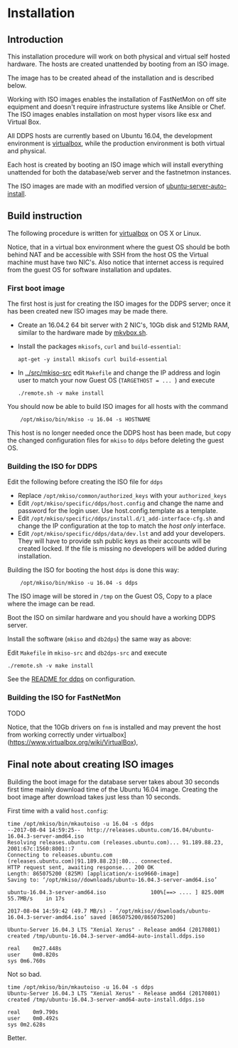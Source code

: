 
# Installation

## Introduction 

This installation procedure will work on both physical and virtual self hosted
hardware. The hosts are created unattended by booting from an ISO image.

The image has to be created ahead of the installation and is described below.

Working with ISO images enables the installation of FastNetMon on off site
equipment and doesn't require infrastructure systems like Ansible or Chef.  The
ISO images enables installation on most hyper visors like esx and Virtual Box.

All DDPS hosts are currently based on Ubuntu 16.04, the development environment is
[virtualbox](https://www.virtualbox.org/wiki/VirtualBox), while the production
environment is both virtual and physical.

Each host is created by booting an ISO image which will install everything
unattended for both the database/web server and the fastnetmon instances.

The ISO images are made with an modified version of
[ubuntu-server-auto-install](https://github.com/makelinux/ubuntu-server-auto-install).

## Build instruction

The following procedure is written for
[virtualbox](https://www.virtualbox.org/wiki/VirtualBox) on OS X or Linux. 

Notice, that in a virtual box environment where the guest OS should be both
behind NAT and be accessible with SSH from the host OS the Virtual machine must
have two NIC's. Also notice that internet access is required from the guest OS
for software installation and updates.

### First boot image

The first host is just for creating the ISO images for the DDPS server; once
it has been created new ISO images may be made there.

  - Create an 16.04.2 64 bit server with 2 NIC's, 10Gb disk and 512Mb RAM,
    similar to the hardware made by
    [mkvbox.sh](../src/mkiso-src/mkvbox.sh).
  
  - Install the packages `mkisofs`, `curl` and `build-essential`:

        apt-get -y install mkisofs curl build-essential

  - In [../src/mkiso-src](../src/mkiso-src) edit `Makefile` and change
    the IP address and login user to match your now Guest OS (`TARGETHOST = ... `)
	and
	execute

        ./remote.sh -v make install

You should now be able to build ISO images for all hosts with the command

		/opt/mkiso/bin/mkiso -u 16.04 -s HOSTNAME

This host is no longer needed once the DDPS host has been made, but copy the
changed configuration files for `mkiso` to `ddps` before deleting the guest OS.

### Building the ISO for DDPS

Edit the following before creating the ISO file for `ddps`

 - Replace `/opt/mkiso/common/authorized_keys` with your `authorized_keys`
 - Edit `/opt/mkiso/specific/ddps/host.config` and change the name and password
   for the login user. Use host.config.template as a template.
 - Edit `/opt/mkiso/specific/ddps/install.d/1_add-interface-cfg.sh` and change
   the IP configuration at the top to match the _host only_ interface. 
 - Edit `/opt/mkiso/specific/ddps/data/dev.lst` and add your developers. They
   will have to provide ssh public keys as their accounts will be created
   locked.  If the file is missing no developers will be added during
   installation.
 
Building the ISO for booting the host `ddps` is done this way:

		/opt/mkiso/bin/mkiso -u 16.04 -s ddps

The ISO image will be stored in `/tmp` on the Guest OS, Copy to a place
where the image can be read.

Boot the ISO on similar hardware and you should have a working DDPS server.

Install the software (`mkiso` and `db2dps`) the same way as above:

Edit `Makefile` in `mkiso-src` and `db2dps-src`  and execute

	./remote.sh -v make install

See the [README for ddps](../src/ddps-src/README.md) on configuration.

### Building the ISO for FastNetMon

TODO

Notice, that the 10Gb drivers on `fnm` is installed and may prevent the host
from working correctly under
virtualbox](https://www.virtualbox.org/wiki/VirtualBox),


## Final note about creating ISO images

Building the boot image for the database server takes about 30 seconds first time
mainly download time of the Ubuntu 16.04 image. Creating the boot image after
download takes just less than 10 seconds.

First time with a valid `host.config`:

	time /opt/mkiso/bin/mkautoiso -u 16.04 -s ddps
	--2017-08-04 14:59:25--  http://releases.ubuntu.com/16.04/ubuntu-16.04.3-server-amd64.iso
	Resolving releases.ubuntu.com (releases.ubuntu.com)... 91.189.88.23, 2001:67c:1560:8001::7
	Connecting to releases.ubuntu.com (releases.ubuntu.com)|91.189.88.23|:80... connected.
	HTTP request sent, awaiting response... 200 OK
	Length: 865075200 (825M) [application/x-iso9660-image]
	Saving to: ‘/opt/mkiso//downloads/ubuntu-16.04.3-server-amd64.iso’

	ubuntu-16.04.3-server-amd64.iso              100%[==> .... ] 825.00M  55.7MB/s    in 17s

	2017-08-04 14:59:42 (49.7 MB/s) - ‘/opt/mkiso//downloads/ubuntu-16.04.3-server-amd64.iso’ saved [865075200/865075200]

	Ubuntu-Server 16.04.3 LTS "Xenial Xerus" - Release amd64 (20170801)
	created /tmp/ubuntu-16.04.3-server-amd64-auto-install.ddps.iso

	real	0m27.448s
	user	0m0.820s
	sys	0m6.760s

Not so bad.

	time /opt/mkiso/bin/mkautoiso -u 16.04 -s ddps
	Ubuntu-Server 16.04.3 LTS "Xenial Xerus" - Release amd64 (20170801)
	created /tmp/ubuntu-16.04.3-server-amd64-auto-install.ddps.iso

	real	0m9.790s
	user	0m0.492s
	sys	0m2.628s

Better.

